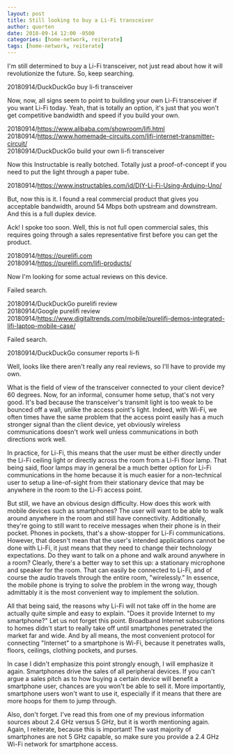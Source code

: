 ```yaml
---
layout: post
title: Still looking to buy a Li-Fi transceiver
author: quorten
date: 2018-09-14 12:00 -0500
categories: [home-network, reiterate]
tags: [home-network, reiterate]
---
```


I'm still determined to buy a Li-Fi transceiver, not just read about
how it will revolutionize the future.  So, keep searching.

20180914/DuckDuckGo buy li-fi transceiver

Now, now, all signs seem to point to building your own Li-Fi
transceiver if you want Li-Fi today.  Yeah, that is totally an option,
it's just that you won't get competitive bandwidth and speed if you
build your own.

20180914/https://www.alibaba.com/showroom/lifi.html  
20180914/https://www.homemade-circuits.com/lifi-internet-transmitter-circuit/  
20180914/DuckDuckGo build your own li-fi transceiver

Now this Instructable is really botched.  Totally just a
proof-of-concept if you need to put the light through a paper tube.

20180914/https://www.instructables.com/id/DIY-Li-Fi-Using-Arduino-Uno/

<!-- more -->

But, now this is it.  I found a real commercial product that gives you
acceptable bandwidth, around 54 Mbps both upstream and downstream.
And this is a full duplex device.

Ack!  I spoke too soon.  Well, this is not full open commercial sales,
this requires going through a sales representative first before you
can get the product.

20180914/https://purelifi.com  
20180914/https://purelifi.com/lifi-products/

Now I'm looking for some actual reviews on this device.

Failed search.

20180914/DuckDuckGo purelifi review  
20180914/Google purelifi review  
20180914/https://www.digitaltrends.com/mobile/purelifi-demos-integrated-lifi-laptop-mobile-case/

Failed search.

20180914/DuckDuckGo consumer reports li-fi

Well, looks like there aren't really any real reviews, so I'll have to
provide my own.

What is the field of view of the transceiver connected to your client
device?  60 degrees.  Now, for an informal, consumer home setup,
that's not very good.  It's bad because the transceiver's transmit
light is too weak to be bounced off a wall, unlike the access point's
light.  Indeed, with Wi-Fi, we often times have the same problem that
the access point easily has a much stronger signal than the client
device, yet obviously wireless communications doesn't work well unless
communications in both directions work well.

In practice, for Li-Fi, this means that the user must be either
directly under the Li-Fi ceiling light or directly across the room
from a Li-Fi floor lamp.  That being said, floor lamps may in general
be a much better option for Li-Fi communications in the home because
it is much easier for a non-technical user to setup a line-of-sight
from their stationary device that may be anywhere in the room to the
Li-Fi access point.

But still, we have an obvious design difficulty.  How does this work
with mobile devices such as smartphones?  The user will want to be
able to walk around anywhere in the room and still have connectivity.
Additionally, they're going to still want to receive messages when
their phone is in their pocket.  Phones in pockets, that's a
show-stopper for Li-Fi communications.  However, that doesn't mean
that the user's intended applications cannot be done with Li-Fi, it
just means that they need to change their technology expectations.  Do
they want to talk on a phone and walk around anywhere in a room?
Clearly, there's a better way to set this up: a stationary microphone
and speaker for the room.  That can easily be connected to Li-Fi, and
of course the audio travels through the entire room, "wirelessly."  In
essence, the mobile phone is trying to solve the problem in the wrong
way, though admittably it is the most convenient way to implement the
solution.

All that being said, the reasons why Li-Fi will not take off in the
home are actually quite simple and easy to explain.  "Does it provide
Internet to my smartphone?"  Let us not forget this point.  Broadband
Internet subscriptions to homes didn't start to really take off until
smartphones penetrated the market far and wide.  And by all means, the
most convenient protocol for connecting "Internet" to a smartphone is
Wi-Fi, because it penetrates walls, floors, ceilings, clothing
pockets, and purses.

In case I didn't emphasize this point strongly enough, I will
emphasize it again.  Smartphones drive the sales of all peripheral
devices.  If you can't argue a sales pitch as to how buying a certain
device will benefit a smartphone user, chances are you won't be able
to sell it.  More importantly, smartphone users won't want to use it,
especially if it means that there are more hoops for them to jump
through.

Also, don't forget.  I've read this from one of my previous
information sources about 2.4 GHz versus 5 GHz, but it is worth
mentioning again.  Again, I reiterate, because this is important!  The
vast majority of smartphones are not 5 GHz capable, so make sure you
provide a 2.4 GHz Wi-Fi network for smartphone access.

